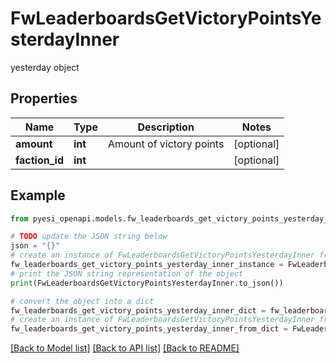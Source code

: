 # FwLeaderboardsGetVictoryPointsYesterdayInner

yesterday object

## Properties

Name | Type | Description | Notes
------------ | ------------- | ------------- | -------------
**amount** | **int** | Amount of victory points | [optional] 
**faction_id** | **int** |  | [optional] 

## Example

```python
from pyesi_openapi.models.fw_leaderboards_get_victory_points_yesterday_inner import FwLeaderboardsGetVictoryPointsYesterdayInner

# TODO update the JSON string below
json = "{}"
# create an instance of FwLeaderboardsGetVictoryPointsYesterdayInner from a JSON string
fw_leaderboards_get_victory_points_yesterday_inner_instance = FwLeaderboardsGetVictoryPointsYesterdayInner.from_json(json)
# print the JSON string representation of the object
print(FwLeaderboardsGetVictoryPointsYesterdayInner.to_json())

# convert the object into a dict
fw_leaderboards_get_victory_points_yesterday_inner_dict = fw_leaderboards_get_victory_points_yesterday_inner_instance.to_dict()
# create an instance of FwLeaderboardsGetVictoryPointsYesterdayInner from a dict
fw_leaderboards_get_victory_points_yesterday_inner_from_dict = FwLeaderboardsGetVictoryPointsYesterdayInner.from_dict(fw_leaderboards_get_victory_points_yesterday_inner_dict)
```
[[Back to Model list]](../README.md#documentation-for-models) [[Back to API list]](../README.md#documentation-for-api-endpoints) [[Back to README]](../README.md)


